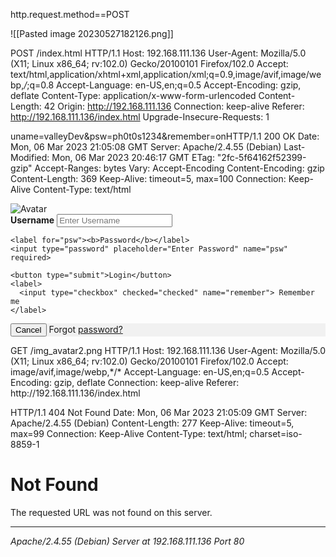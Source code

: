 http.request.method==POST

![[Pasted image 20230527182126.png]]

POST /index.html HTTP/1.1
Host: 192.168.111.136
User-Agent: Mozilla/5.0 (X11; Linux x86_64; rv:102.0) Gecko/20100101 Firefox/102.0
Accept: text/html,application/xhtml+xml,application/xml;q=0.9,image/avif,image/webp,*/*;q=0.8
Accept-Language: en-US,en;q=0.5
Accept-Encoding: gzip, deflate
Content-Type: application/x-www-form-urlencoded
Content-Length: 42
Origin: http://192.168.111.136
Connection: keep-alive
Referer: http://192.168.111.136/index.html
Upgrade-Insecure-Requests: 1

uname=valleyDev&psw=ph0t0s1234&remember=onHTTP/1.1 200 OK
Date: Mon, 06 Mar 2023 21:05:08 GMT
Server: Apache/2.4.55 (Debian)
Last-Modified: Mon, 06 Mar 2023 20:46:17 GMT
ETag: "2fc-5f64162f52399-gzip"
Accept-Ranges: bytes
Vary: Accept-Encoding
Content-Encoding: gzip
Content-Length: 369
Keep-Alive: timeout=5, max=100
Connection: Keep-Alive
Content-Type: text/html

 <form action="index.html" method="post">
  <div class="imgcontainer">
    <img src="img_avatar2.png" alt="Avatar" class="avatar">
  </div>

  <div class="container">
    <label for="uname"><b>Username</b></label>
    <input type="text" placeholder="Enter Username" name="uname" required>

    <label for="psw"><b>Password</b></label>
    <input type="password" placeholder="Enter Password" name="psw" required>

    <button type="submit">Login</button>
    <label>
      <input type="checkbox" checked="checked" name="remember"> Remember me
    </label>
  </div>

  <div class="container" style="background-color:#f1f1f1">
    <button type="button" class="cancelbtn">Cancel</button>
    <span class="psw">Forgot <a href="#">password?</a></span>
  </div>
</form> 
GET /img_avatar2.png HTTP/1.1
Host: 192.168.111.136
User-Agent: Mozilla/5.0 (X11; Linux x86_64; rv:102.0) Gecko/20100101 Firefox/102.0
Accept: image/avif,image/webp,*/*
Accept-Language: en-US,en;q=0.5
Accept-Encoding: gzip, deflate
Connection: keep-alive
Referer: http://192.168.111.136/index.html

HTTP/1.1 404 Not Found
Date: Mon, 06 Mar 2023 21:05:09 GMT
Server: Apache/2.4.55 (Debian)
Content-Length: 277
Keep-Alive: timeout=5, max=99
Connection: Keep-Alive
Content-Type: text/html; charset=iso-8859-1

<!DOCTYPE HTML PUBLIC "-//IETF//DTD HTML 2.0//EN">
<html><head>
<title>404 Not Found</title>
</head><body>
<h1>Not Found</h1>
<p>The requested URL was not found on this server.</p>
<hr>
<address>Apache/2.4.55 (Debian) Server at 192.168.111.136 Port 80</address>
</body></html>

